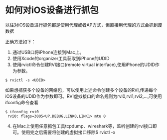 # 如何对iOS设备进行抓包

以往对iOS设备进行抓包都是使用代理或者AP方式，但直接用代理的方式会抓到废数据


正确方法如下：

1. 通过USB口将iPhone连接到Mac上。
2. 使用Xcode的organizer工具获取到iPhone的UDID
3. 使用rvictl命令创建RVI接口(remote virtual interface),使用iPhone的UDID作为参数。</br>
```
$ rvictl -s <UDID>
```
如果想捕获多个设备的网络包，可以使用上述命令创建多个设备的RVI,传递每个iOS设备的UDID作为参数即可。RVI虚拟接口的命名规则为rvi0,rvi1,rvi2,…,可使用ifconfig命令查看
```
$ ifconfig rvi0
 rvi0: flags=3005<UP,DEBUG,LINK0,LINK1> mtu 0
```
4. 在Mac上使用任意抓包工具tcpdump、wireshark等，监听创建的rvi接口即可。使用完之后需要将创建的虚拟接口移除$ rvictl -x <UDID>